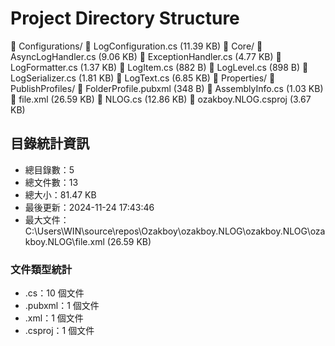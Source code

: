 # Project Directory Structure

  📁 Configurations/
    📝 LogConfiguration.cs (11.39 KB)
  📁 Core/
    📝 AsyncLogHandler.cs (9.06 KB)
    📝 ExceptionHandler.cs (4.77 KB)
    📝 LogFormatter.cs (1.37 KB)
    📝 LogItem.cs (882 B)
    📝 LogLevel.cs (898 B)
    📝 LogSerializer.cs (1.81 KB)
    📝 LogText.cs (6.85 KB)
  📁 Properties/
    📁 PublishProfiles/
      📄 FolderProfile.pubxml (348 B)
    📝 AssemblyInfo.cs (1.03 KB)
  📰 file.xml (26.59 KB)
  📝 NLOG.cs (12.86 KB)
  📄 ozakboy.NLOG.csproj (3.67 KB)

## 目錄統計資訊
- 總目錄數：5
- 總文件數：13
- 總大小：81.47 KB
- 最後更新：2024-11-24 17:43:46
- 最大文件：C:\Users\WIN\source\repos\Ozakboy\ozakboy.NLOG\ozakboy.NLOG\ozakboy.NLOG\file.xml (26.59 KB)

### 文件類型統計
- .cs：10 個文件
- .pubxml：1 個文件
- .xml：1 個文件
- .csproj：1 個文件
